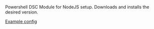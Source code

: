 Powershell DSC Module for NodeJS setup.
Downloads and installs the desired version.

[Example config]('/example.ps1')
